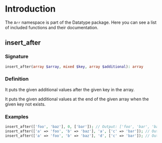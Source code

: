 # Introduction

The `Arr` namespace is part of the Datatype package.
Here you can see a list of included functions and their documentation.

## insert_after

### Signature

```php
insert_after(array $array, mixed $key, array $additional): array
```

### Definition

It puts the given additional values after the given key in the array.

It puts the given additional values at the end of the given array when the given key not exists.

### Examples

```php
insert_after(['foo', 'baz'], 0, ['bar']); // Output: ['foo', 'bar', 'baz']
insert_after(['a' => 'foo', 'b' => 'baz'], 'a', ['c' => 'bar']); // Output: ['a' => 'foo', 'c' => 'bar', 'b' => 'baz']
insert_after(['a' => 'foo', 'b' => 'baz'], 'd', ['c' => 'bar']); // Output: ['a' => 'foo', 'b' => 'baz', 'c' => 'bar']
```
